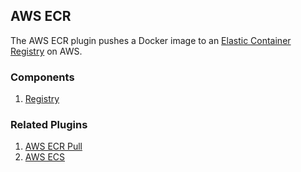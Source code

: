 ## AWS ECR

The AWS ECR plugin pushes a Docker image to an [Elastic Container Registry](https://aws.amazon.com/ecr/getting-started/)
on AWS.

### Components

1. [Registry](./components/registry/README.md)

### Related Plugins

1. [AWS ECR Pull](./pull/README.md)
2. [AWS ECS](../ecs/README.md)